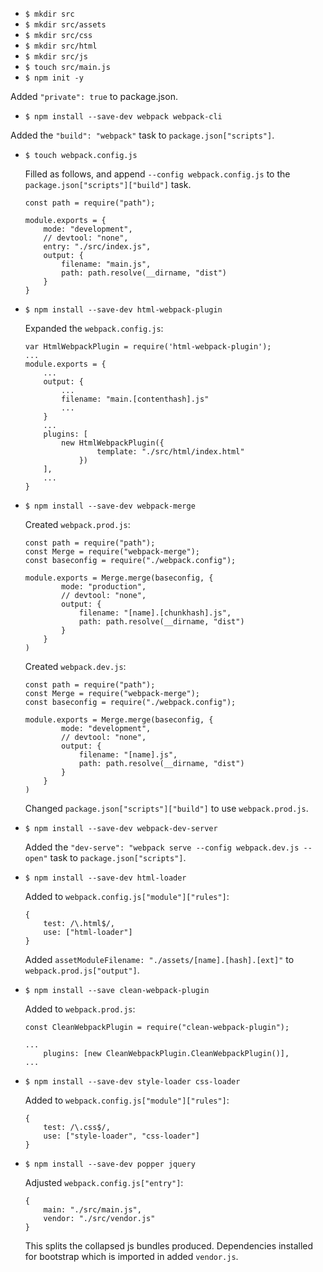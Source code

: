 - `$ mkdir src`
- `$ mkdir src/assets`
- `$ mkdir src/css`
- `$ mkdir src/html`
- `$ mkdir src/js`
- `$ touch src/main.js`
- `$ npm init -y`

Added `"private": true` to package.json.

- `$ npm install --save-dev webpack webpack-cli`

Added the `"build": "webpack"` task to `package.json["scripts"]`.

- `$ touch webpack.config.js`

	Filled as follows, and append `--config webpack.config.js` to the `package.json["scripts"]["build"]` task.
	```
	const path = require("path");

	module.exports = {
		mode: "development",
		// devtool: "none",
		entry: "./src/index.js",
		output: {
			filename: "main.js",
			path: path.resolve(__dirname, "dist")
		}
	}
	```

- `$ npm install --save-dev html-webpack-plugin`

	Expanded the `webpack.config.js`:
	```
	var HtmlWebpackPlugin = require('html-webpack-plugin');
	...
	module.exports = {
		...
		output: {
			...
			filename: "main.[contenthash].js"
			...
		}
		...
		plugins: [
			new HtmlWebpackPlugin({
					template: "./src/html/index.html"
				})
		],
		...
	}
	```

- `$ npm install --save-dev webpack-merge`

	Created `webpack.prod.js`:
	```
	const path = require("path");
	const Merge = require("webpack-merge");
	const baseconfig = require("./webpack.config");

	module.exports = Merge.merge(baseconfig, {
			mode: "production",
			// devtool: "none",
			output: {
				filename: "[name].[chunkhash].js",
				path: path.resolve(__dirname, "dist")
			} 
		}
	)
	```

	Created `webpack.dev.js`:
	```
	const path = require("path");
	const Merge = require("webpack-merge");
	const baseconfig = require("./webpack.config");

	module.exports = Merge.merge(baseconfig, {
			mode: "development",
			// devtool: "none",
			output: {
				filename: "[name].js",
				path: path.resolve(__dirname, "dist")
			} 
		}
	)
	```

	Changed `package.json["scripts"]["build"]` to use `webpack.prod.js`.

- `$ npm install --save-dev webpack-dev-server`

	Added the `"dev-serve": "webpack serve --config webpack.dev.js --open"` task to `package.json["scripts"]`.

- `$ npm install --save-dev html-loader`

	Added to `webpack.config.js["module"]["rules"]`:
	```
	{
		test: /\.html$/,
		use: ["html-loader"]
	}
	```
	Added `assetModuleFilename: "./assets/[name].[hash].[ext]"` to `webpack.prod.js["output"]`.

- `$ npm install --save clean-webpack-plugin`

	Added to `webpack.prod.js`: 
	```
	const CleanWebpackPlugin = require("clean-webpack-plugin");

	...
		plugins: [new CleanWebpackPlugin.CleanWebpackPlugin()],
	...
	```

- `$ npm install --save-dev style-loader css-loader`

	Added to `webpack.config.js["module"]["rules"]`:
	```
	{
		test: /\.css$/,
		use: ["style-loader", "css-loader"]
	}
	```

- `$ npm install --save-dev popper jquery`

	Adjusted `webpack.config.js["entry"]`:
	```
	{
		main: "./src/main.js",
		vendor: "./src/vendor.js"
	}
	```
	This splits the collapsed js bundles produced.
	Dependencies installed for bootstrap which is imported in added `vendor.js`.